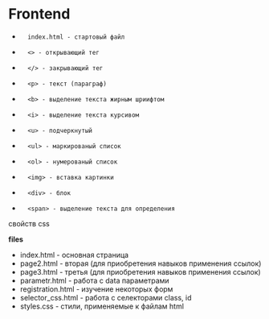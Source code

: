 # Frontend
*       index.html - стартовый файл
*       <> - открывающий тег
*       </> - закрывающий тег
*       <p> - текст (параграф)
*       <b> - выделение текста жирным шриифтом
*       <i> - выделение текста курсивом
*       <u> - подчеркнутый
*       <ul> - маркированый список
*       <ol> - нумерованый список
*       <img> - вставка картинки
*       <div> - блок
*       <span> - выделение текста для определения 
свойств css
    
**files**
* index.html - основная страница
* page2.html - вторая (для приобретения навыков применения ссылок)
* page3.html - третья (для приобретения навыков применения ссылок)
* parametr.html - работа с data параметрами
* registration.html - изучение некоторых форм
* selector_css.html - работа с селекторами class, id
* styles.css - стили, применяемые к файлам html
